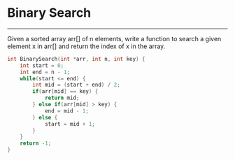 # Binary Search

---
Given a sorted array arr[] of n elements, write a function to search a given element x in arr[] and return the index of x in the array.

```cpp
int BinarySearch(int *arr, int n, int key) {
    int start = 0;
    int end = n - 1;
    while(start <= end) {
        int mid = (start + end) / 2;
        if(arr[mid] == key) {
            return mid;
        } else if(arr[mid] > key) {
            end = mid - 1;
        } else {
            start = mid + 1;
        }
    }
    return -1;
}
```